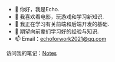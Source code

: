 - 👋 你好，我是Echo.
- 👀 我喜欢看电影，玩游戏和学习新知识.
- 🌱 我正在学习有关前端和后端开发的基础.
- 💞️ 期望向前辈们学习好的经验与知识.
- 📫 Email：echoforwork2021@qq.com

访问我的笔记：[Notes](../Notes)
